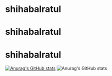 # shihabalratul
# shihabalratul
# shihabalratul
[![Anurag's GitHub stats](https://github-readme-stats.vercel.app/api?username=shihabalratul)](https://github.com/anuraghazra/github-readme-stats)
![Anurag's GitHub stats](https://github-readme-stats.vercel.app/api?username=shihabalratul&show_icons=true)

